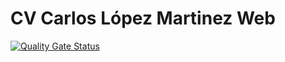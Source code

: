 # CV Carlos López Martinez Web

[![Quality Gate Status](https://sonarcloud.io/api/project_badges/measure?project=CharlieGnomo_CharlieGnomo.github.io&metric=alert_status)](https://sonarcloud.io/summary/new_code?id=CharlieGnomo_CharlieGnomo.github.io)
